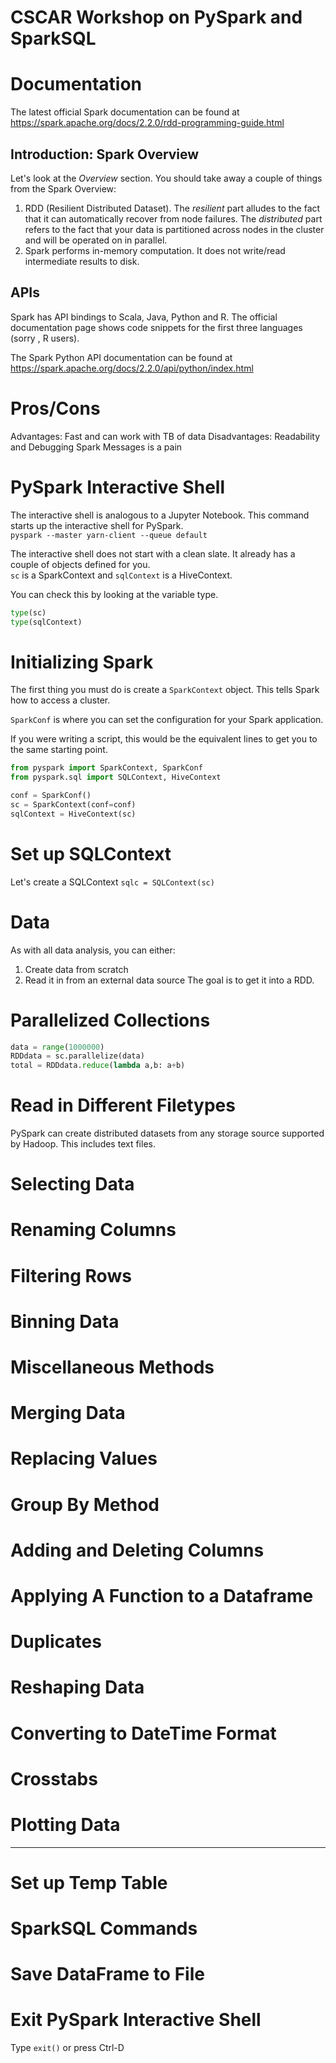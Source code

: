 # CSCAR Workshop on PySpark and SparkSQL

# Documentation
The latest official Spark documentation can be found at https://spark.apache.org/docs/2.2.0/rdd-programming-guide.html

## Introduction: Spark Overview
Let's look at the *Overview* section. You should take away a couple of things from the Spark Overview:
1. RDD (Resilient Distributed Dataset). The *resilient* part alludes to the fact that it can automatically recover from node failures. The *distributed* part refers to the fact that your data is partitioned across nodes in the cluster and will be operated on in parallel.
2. Spark performs in-memory computation. It does not write/read intermediate results to disk.

## APIs
Spark has API bindings to Scala, Java, Python and R. The official documentation page shows code snippets for the first three languages (sorry , R users).

The Spark Python API documentation can be found at https://spark.apache.org/docs/2.2.0/api/python/index.html

# Pros/Cons
Advantages: Fast and can work with TB of data
Disadvantages: Readability and Debugging Spark Messages is a pain

# PySpark Interactive Shell
The interactive shell is analogous to a Jupyter Notebook. This command starts up the interactive shell for PySpark.   
`pyspark --master yarn-client --queue default`

The interactive shell does not start with a clean slate. It already has a couple of objects defined for you.  
`sc` is a SparkContext and `sqlContext` is a HiveContext.

You can check this by looking at the variable type.  
```python
type(sc)
type(sqlContext)
```

# Initializing Spark
The first thing you must do is create a `SparkContext` object. This tells Spark how to access a cluster.

`SparkConf` is where you can set the configuration for your Spark application.

If you were writing a script, this would be the equivalent lines to get you to the same starting point.
```python
from pyspark import SparkContext, SparkConf
from pyspark.sql import SQLContext, HiveContext

conf = SparkConf()
sc = SparkContext(conf=conf)
sqlContext = HiveContext(sc)
```

# Set up SQLContext
Let's create a SQLContext
`sqlc = SQLContext(sc)`

# Data
As with all data analysis, you can either:
1. Create data from scratch
2. Read it in from an external data source
The goal is to get it into a RDD.

# Parallelized Collections
```python
data = range(1000000)
RDDdata = sc.parallelize(data)
total = RDDdata.reduce(lambda a,b: a+b)
```

# Read in Different Filetypes
PySpark can create distributed datasets from any storage source supported by Hadoop. This includes text files.

# Selecting Data

# Renaming Columns

# Filtering Rows

# Binning Data

# Miscellaneous Methods

# Merging Data

# Replacing Values

# Group By Method

# Adding and Deleting Columns

# Applying A Function to a Dataframe

# Duplicates

# Reshaping Data

# Converting to DateTime Format

# Crosstabs

# Plotting Data

----------------------------------------
# Set up Temp Table

# SparkSQL Commands

# Save DataFrame to File

# Exit PySpark Interactive Shell
Type `exit()` or press Ctrl-D




